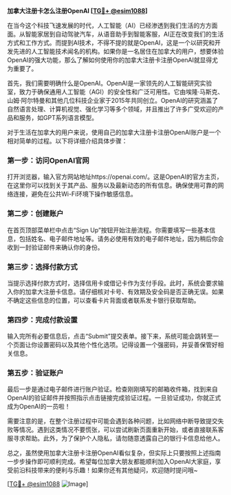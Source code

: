 **加拿大注册卡怎么注册OpenAI [[TG💪+ @esim1088](https://t.me/s/esim1088)]**

在当今这个科技飞速发展的时代，人工智能（AI）已经渗透到我们生活的方方面面。从智能家居到自动驾驶汽车，从语音助手到智能客服，AI正在改变我们的生活方式和工作方式。而提到AI技术，不得不提的就是OpenAI，这是一个以研究和开发先进的人工智能技术闻名的机构。如果你是一名居住在加拿大的用户，想要体验OpenAI的强大功能，那么了解如何使用你的加拿大注册卡注册OpenAI就显得尤为重要了。

首先，我们需要明确什么是OpenAI。OpenAI是一家领先的人工智能研究实验室，致力于确保通用人工智能（AGI）的安全性和广泛可用性。它由埃隆·马斯克、山姆·阿尔特曼和其他几位科技企业家于2015年共同创立。OpenAI的研究涵盖了自然语言处理、计算机视觉、强化学习等多个领域，并且推出了许多广受欢迎的产品和服务，如GPT系列语言模型。

对于生活在加拿大的用户来说，使用自己的加拿大注册卡注册OpenAI账户是一个相对简单的过程。以下将详细介绍具体步骤：

### 第一步：访问OpenAI官网

打开浏览器，输入官方网站地址https://openai.com/。这是OpenAI的官方主页，在这里你可以找到关于其产品、服务以及最新动态的所有信息。确保使用可靠的网络连接，避免在公共Wi-Fi环境下操作敏感信息。

### 第二步：创建账户

在首页顶部菜单栏中点击“Sign Up”按钮开始注册流程。你需要填写一些基本信息，包括姓名、电子邮件地址等。请务必使用有效的电子邮件地址，因为稍后你会收到一封验证邮件来确认你的身份。

### 第三步：选择付款方式

当提示选择付款方式时，选择信用卡或借记卡作为支付手段。此时，系统会要求输入你的加拿大注册卡信息。请仔细核对卡号、有效期及安全码是否正确无误。如果不确定这些信息的位置，可以查看卡片背面或者联系发卡银行获取帮助。

### 第四步：完成付款设置

输入完所有必要信息后，点击“Submit”提交表单。接下来，系统可能会跳转至一个页面让你设置密码以及其他个性化选项。记得设置一个强密码，并妥善保管好相关信息。

### 第五步：验证账户

最后一步是通过电子邮件进行账户验证。检查刚刚填写的邮箱收件箱，找到来自OpenAI的验证邮件并按照指示点击链接完成验证过程。一旦验证成功，你就正式成为OpenAI的一员啦！

需要注意的是，在整个注册过程中可能会遇到各种问题，比如网络中断导致提交失败等情况。遇到这类情况不要慌张，可以尝试刷新页面重新开始，或者直接联系客服寻求帮助。此外，为了保护个人隐私，请勿随意透露自己的银行卡信息给他人。

总之，虽然使用加拿大注册卡注册OpenAI看似复杂，但实际上只要按照上述指南一步步操作即可顺利完成。希望每位加拿大朋友都能顺利加入OpenAI大家庭，享受前沿科技带来的便利与乐趣！如果你还有其他疑问，欢迎随时提问哦~

[[TG💪+ @esim1088](https://t.me/s/esim1088) ![Image](https://i.postimg.cc/4NQfJmqS/Snipaste-2025-05-13-00-14-12.png)]